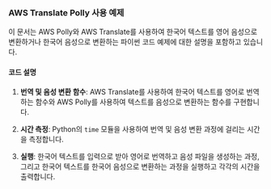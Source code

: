 ### AWS Translate Polly 사용 예제

이 문서는 AWS Polly와 AWS Translate를 사용하여 한국어 텍스트를 영어 음성으로 변환하거나 한국어 음성으로 변환하는 파이썬 코드 예제에 대한 설명을 포함하고 있습니다.

#### 코드 설명

1. **번역 및 음성 변환 함수**: 
   AWS Translate를 사용하여 한국어 텍스트를 영어로 번역하는 함수와 AWS Polly를 사용하여 텍스트를 음성으로 변환하는 함수를 구현합니다.

2. **시간 측정**: 
   Python의 `time` 모듈을 사용하여 번역 및 음성 변환 과정에 걸리는 시간을 측정합니다.

3. **실행**: 
   한국어 텍스트를 입력으로 받아 영어로 번역하고 음성 파일을 생성하는 과정, 그리고 한국어 텍스트를 한국어 음성으로 변환하는 과정을 실행하고 각각의 시간을 출력합니다.
